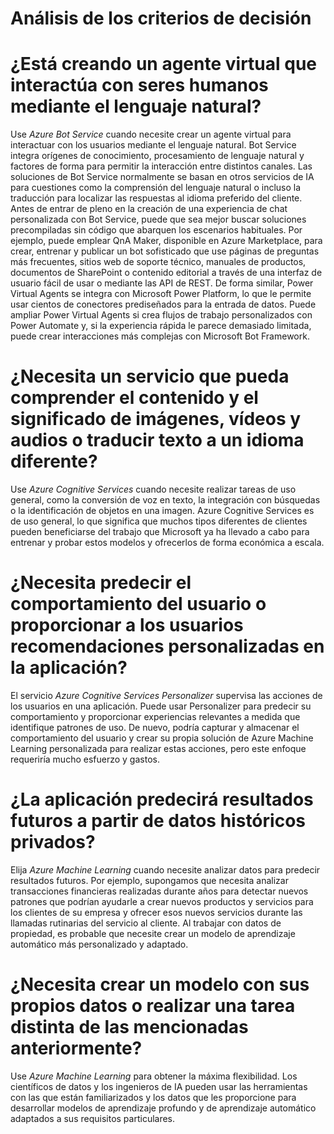 # Análisis de los criterios de decisión
# ¿Está creando un agente virtual que interactúa con seres humanos mediante el lenguaje natural?

Use *Azure Bot Service* cuando necesite crear un agente virtual para interactuar con los usuarios mediante el lenguaje natural. Bot Service integra orígenes de conocimiento, procesamiento de lenguaje natural y factores de forma para permitir la interacción entre distintos canales.
Las soluciones de Bot Service normalmente se basan en otros servicios de IA para cuestiones como la comprensión del lenguaje natural o incluso la traducción para localizar las respuestas al idioma preferido del cliente.
Antes de entrar de pleno en la creación de una experiencia de chat personalizada con Bot Service, puede que sea mejor buscar soluciones precompiladas sin código que abarquen los escenarios habituales. Por ejemplo, puede emplear QnA Maker, disponible en Azure Marketplace, para crear, entrenar y publicar un bot sofisticado que use páginas de preguntas más frecuentes, sitios web de soporte técnico, manuales de productos, documentos de SharePoint o contenido editorial a través de una interfaz de usuario fácil de usar o mediante las API de REST.
De forma similar, Power Virtual Agents se integra con Microsoft Power Platform, lo que le permite usar cientos de conectores prediseñados para la entrada de datos. Puede ampliar Power Virtual Agents si crea flujos de trabajo personalizados con Power Automate y, si la experiencia rápida le parece demasiado limitada, puede crear interacciones más complejas con Microsoft Bot Framework.

# ¿Necesita un servicio que pueda comprender el contenido y el significado de imágenes, vídeos y audios o traducir texto a un idioma diferente?

Use *Azure Cognitive Services* cuando necesite realizar tareas de uso general, como la conversión de voz en texto, la integración con búsquedas o la identificación de objetos en una imagen. Azure Cognitive Services es de uso general, lo que significa que muchos tipos diferentes de clientes pueden beneficiarse del trabajo que Microsoft ya ha llevado a cabo para entrenar y probar estos modelos y ofrecerlos de forma económica a escala.

# ¿Necesita predecir el comportamiento del usuario o proporcionar a los usuarios recomendaciones personalizadas en la aplicación?

El servicio *Azure Cognitive Services Personalizer* supervisa las acciones de los usuarios en una aplicación. Puede usar Personalizer para predecir su comportamiento y proporcionar experiencias relevantes a medida que identifique patrones de uso. De nuevo, podría capturar y almacenar el comportamiento del usuario y crear su propia solución de Azure Machine Learning personalizada para realizar estas acciones, pero este enfoque requeriría mucho esfuerzo y gastos.

# ¿La aplicación predecirá resultados futuros a partir de datos históricos privados?

Elija *Azure Machine Learning* cuando necesite analizar datos para predecir resultados futuros. Por ejemplo, supongamos que necesita analizar transacciones financieras realizadas durante años para detectar nuevos patrones que podrían ayudarle a crear nuevos productos y servicios para los clientes de su empresa y ofrecer esos nuevos servicios durante las llamadas rutinarias del servicio al cliente. Al trabajar con datos de propiedad, es probable que necesite crear un modelo de aprendizaje automático más personalizado y adaptado.

# ¿Necesita crear un modelo con sus propios datos o realizar una tarea distinta de las mencionadas anteriormente?

Use *Azure Machine Learning* para obtener la máxima flexibilidad. Los científicos de datos y los ingenieros de IA pueden usar las herramientas con las que están familiarizados y los datos que les proporcione para desarrollar modelos de aprendizaje profundo y de aprendizaje automático adaptados a sus requisitos particulares.

